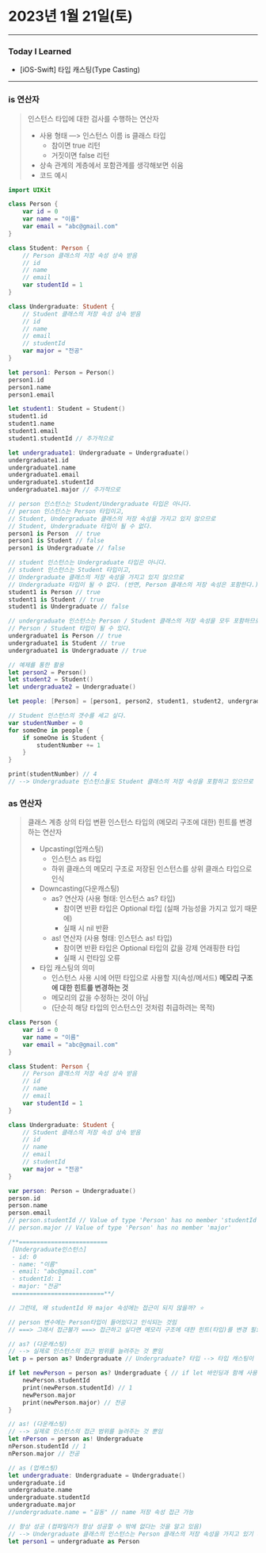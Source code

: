 # 2023년 1월 21일(토)

----

### Today I Learned 

- [iOS-Swift] 타입 캐스팅(Type Casting)

---

### is 연산자

> 인스턴스 타입에 대한 검사를 수행하는 연산자
>
> - 사용 형태 —> 인스턴스 이름 is 클래스 타입
>   - 참이면 true 리턴
>   - 거짓이면 false 리턴
> - 상속 관계의 계층에서 포함관계를 생각해보면 쉬움
> - 코드 예시

```swift
import UIKit

class Person {
    var id = 0
    var name = "이름"
    var email = "abc@gmail.com"
}

class Student: Person {
    // Person 클래스의 저장 속성 상속 받음
    // id
    // name
    // email
    var studentId = 1
}

class Undergraduate: Student {
    // Student 클래스의 저장 속성 상속 받음
    // id
    // name
    // email
    // studentId
    var major = "전공"
}

let person1: Person = Person()
person1.id
person1.name
person1.email

let student1: Student = Student()
student1.id
student1.name
student1.email
student1.studentId // 추가적으로

let undergraduate1: Undergraduate = Undergraduate()
undergraduate1.id
undergraduate1.name
undergraduate1.email
undergraduate1.studentId
undergraduate1.major // 추가적으로

// person 인스턴스는 Student/Undergraduate 타입은 아니다.
// person 인스턴스는 Person 타입이고,
// Student, Undergraduate 클래스의 저장 속성을 가지고 있지 않으므로
// Student, Undergraduate 타입이 될 수 없다.
person1 is Person  // true
person1 is Student // false
person1 is Undergraduate // false

// student 인스턴스는 Undergraduate 타입은 아니다.
// student 인스턴스는 Student 타입이고,
// Undergraduate 클래스의 저장 속성을 가지고 있지 않으므로
// Undergraduate 타입이 될 수 없다. (반면, Person 클래스의 저장 속성은 포함한다.)
student1 is Person // true
student1 is Student // true
student1 is Undergraduate // false

// undergraduate 인스턴스는 Person / Student 클래스의 저장 속성을 모두 포함하므로
// Person / Student 타입이 될 수 있다.
undergraduate1 is Person // true
undergraduate1 is Student // true
undergraduate1 is Undergraduate // true

// 예제를 통한 활용
let person2 = Person()
let student2 = Student()
let undergraduate2 = Undergraduate()

let people: [Person] = [person1, person2, student1, student2, undergraduate1, undergraduate2]

// Student 인스턴스의 갯수를 세고 싶다.
var studentNumber = 0
for someOne in people {
    if someOne is Student {
        studentNumber += 1
    }
}

print(studentNumber) // 4
// --> Undergraduate 인스턴스들도 Student 클래스의 저장 속성을 포함하고 있으므로 해당 결과에 포함된다.
```



### as 연산자

> 클래스 계층 상의 타입 변환
> 인스턴스 타입의 (메모리 구조에 대한) 힌트를 변경하는 연산자
>
> - Upcasting(업캐스팅)
>   - 인스턴스 as 타입
>   - 하위 클래스의 메모리 구조로 저장된 인스턴스를 상위 클래스 타입으로 인식
> - Downcasting(다운캐스팅)
>   - as? 연산자 (사용 형태: 인스턴스 as? 타입)
>     - 참이면 반환 타입은 Optional 타입 (실패 가능성을 가지고 있기 때문에)
>     - 실패 시 nil 반환
>   - as! 연산자 (사용 형태: 인스턴스 as! 타입)
>     - 참이면 반환 타입은 Optional 타입의 값을 강제 언래핑한 타입
>     - 실패 시 런타임 오류
> - 타입 캐스팅의 의미
>   - 인스턴스 사용 시에 어떤 타입으로 사용할 지(속성/메서드) **메모리 구조에 대한 힌트를 변경하는 것**
>   - 메모리의 값을 수정하는 것이 아님
>   - (단순히 해당 타입의 인스턴스인 것처럼 취급하려는 목적)

```swift
class Person {
    var id = 0
    var name = "이름"
    var email = "abc@gmail.com"
}

class Student: Person {
    // Person 클래스의 저장 속성 상속 받음
    // id
    // name
    // email
    var studentId = 1
}

class Undergraduate: Student {
    // Student 클래스의 저장 속성 상속 받음
    // id
    // name
    // email
    // studentId
    var major = "전공"
}

var person: Person = Undergraduate()
person.id
person.name
person.email
// person.studentId // Value of type 'Person' has no member 'studentId'
// person.major // Value of type 'Person' has no member 'major'

/**=========================
 [Undergraduate인스턴스]
 - id: 0
 - name: "이름"
 - email: "abc@gmail.com"
 - studentId: 1
 - major: "전공"
 ==========================**/

// 그런데, 왜 studentId 와 major 속성에는 접근이 되지 않을까? ⭐️

// person 변수에는 Person타입이 들어있다고 인식되는 것임
// ===> 그래서 접근불가 ===> 접근하고 싶다면 메모리 구조에 대한 힌트(타입)를 변경 필요

// as? (다운캐스팅)
// --> 실제로 인스턴스의 접근 범위를 늘려주는 것 뿐임
let p = person as? Undergraduate // Undergraduate? 타입 --> 타입 캐스팅이 실패할 수도 있기 때문에 옵셔널 타입

if let newPerson = person as? Undergraduate { // if let 바인딩과 함께 사용(옵셔널 언래핑)
    newPerson.studentId
    print(newPerson.studentId) // 1
    newPerson.major
    print(newPerson.major) // 전공
}

// as! (다운캐스팅)
// --> 실제로 인스턴스의 접근 범위를 늘려주는 것 뿐임
let nPerson = person as! Undergraduate
nPerson.studentId // 1
nPerson.major // 전공

// as (업캐스팅)
let undergraduate: Undergraduate = Undergraduate()
undergraduate.id
undergraduate.name
undergraduate.studentId
undergraduate.major
//undergraduate.name = "길동" // name 저장 속성 접근 가능

// 항상 성공 (컴파일러가 항상 성공할 수 밖에 없다는 것을 알고 있음)
// --> Undergraduate 클래스의 인스턴스는 Person 클래스의 저장 속성을 가지고 있기 때문에
let person1 = undergraduate as Person
```